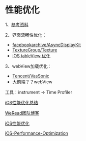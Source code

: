 # 性能优化

1、[参考资料](https://github.com/skyming/iOS-Performance-Optimization.git)

2、界面流畅性优化：

* [facebookarchive/AsyncDisplayKit](https://github.com/facebookarchive/AsyncDisplayKit)
* [TextureGroup/Texture](https://github.com/TextureGroup/Texture)
* [iOS tableView 优化](https://juejin.cn/post/6850418118850789390#heading-7)

3、webView加载优化：

* [Tencent/VasSonic](https://github.com/Tencent/VasSonic)
* 大前端？？webView

工具：instrument -> Time Profiler

[iOS性能优化总结](https://juejin.im/post/5ace078cf265da23994ee493)

[WeRead团队博客](https://wereadteam.github.io/)

[iOS性能优化](http://www.mengyueping.com/2018/08/19/iOS_optimization_all/)

[iOS-Performance-Optimization](https://github.com/skyming/iOS-Performance-Optimization)
